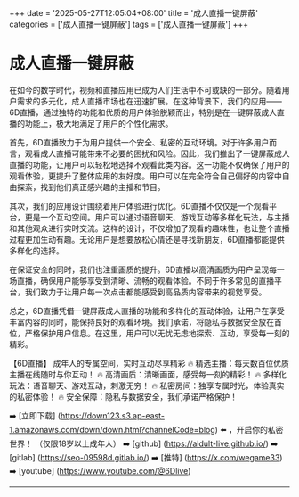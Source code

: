 +++
date = '2025-05-27T12:05:04+08:00'
title = '成人直播一键屏蔽'
categories = ['成人直播一键屏蔽']
tags = ['成人直播一键屏蔽']
+++

# 成人直播一键屏蔽

在如今的数字时代，视频和直播应用已成为人们生活中不可或缺的一部分。随着用户需求的多元化，成人直播市场也在迅速扩展。在这种背景下，我们的应用——6D直播，通过独特的功能和优质的用户体验脱颖而出，特别是在一键屏蔽成人直播的功能上，极大地满足了用户的个性化需求。

首先，6D直播致力于为用户提供一个安全、私密的互动环境。对于许多用户而言，观看成人直播可能带来不必要的困扰和风险。因此，我们推出了一键屏蔽成人直播的功能，让用户可以轻松地选择不观看此类内容。这一功能不仅确保了用户的观看体验，更提升了整体应用的友好度。用户可以在完全符合自己偏好的内容中自由探索，找到他们真正感兴趣的主播和节目。

其次，我们的应用设计围绕着用户体验进行优化。6D直播不仅仅是一个观看平台，更是一个互动空间。用户可以通过语音聊天、游戏互动等多样化玩法，与主播和其他观众进行实时交流。这样的设计，不仅增加了观看的趣味性，也让整个直播过程更加生动有趣。无论用户是想要放松心情还是寻找新朋友，6D直播都能提供多样化的选择。

在保证安全的同时，我们也注重画质的提升。6D直播以高清画质为用户呈现每一场直播，确保用户能够享受到清晰、流畅的观看体验。不同于许多常见的直播平台，我们致力于让用户每一次点击都能感受到高品质内容带来的视觉享受。

总之，6D直播凭借一键屏蔽成人直播的功能和多样化的互动体验，让用户在享受丰富内容的同时，能保持良好的观看环境。我们承诺，将隐私与数据安全放在首位，严格保护用户信息。在这里，用户可以无忧无虑地探索、互动，享受每一刻的精彩。

【6D直播】
成年人的专属空间，实时互动尽享精彩
🔥 精选主播：每天数百位优质主播在线随时与你互动！
🔥 高清画质：清晰画面，感受每一刻的精彩！
🔥 多样化玩法：语音聊天、游戏互动，刺激无穷！
🔥 私密房间：独享专属时光，体验真实的私密体验！
🔥 安全保障：隐私与数据安全，我们承诺严格保护！

➡️ [立即下载] (https://down123.s3.ap-east-1.amazonaws.com/down/down.html?channelCode=blog) ⬅️ ，开启你的私密世界！
（仅限18岁以上成年人）
➡️ [github] (https://aldult-live.github.io/)
➡️ [gitlab] (https://seo-09598d.gitlab.io/)
➡️ [推特] (https://x.com/wegame33)
➡️ [youtube] (https://www.youtube.com/@6Dlive)

---
